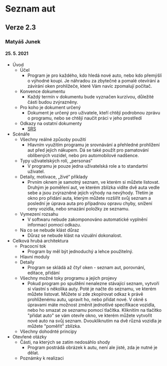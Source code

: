 # Seznam aut
## Verze 2.3
### Matyáš Junek
#### 25. 5. 2021
* Úvod
  * Účel
    * Program je pro každého, kdo hledá nové auto, nebo kdo přemýšlí o výhodné koupi. Je náhradou za zbytečné a pomalé otevírání a závírání oken prohlížeče, které Vám navíc zpomalují počítač.
  * Konvence dokumentu
    * Každý termín v dokumentu bude vyznačen kurzívou, důležité části budou zvýrazněny. 
  * Pro koho je dokument určený
    * Dokument je určený pro uživatele, kteří chtějí podrobnou zprávu o programu, nebo se chtějí naučit práci v jeho prostředí
  * Odkazy na ostatní dokumenty
    * [SRS](https://github.com/MatyasJunek/Uzitecny_Software/blob/master/SRS_README.md)  
* Scénáře
  * Všechny reálné způsoby použití
    * Hlavním využitím programu je srovnávání a přehledné prohlížení aut před jejich nákupem. Dá se také použít pro pamatování oblíbených vozidel, nebo pro automobilové nadšence.
  * Typy uživatelských rolí, „personas“
    * V programu je pouze jedna uživatelská role a to standartní uživatel.
  * Detaily, motivace, „živé“ příklady
    * Prvním oknem je samotný seznam, ve kterém si můžete listovat. Druhým je poměření aut, ve kterém zblízka vidíte dvě auta vedle sebe a jsou zvýrazněné jejich výhody na nevýhody. Třetím je okno pro přidání auta, kterým můžete rozšířit svůj seznam a poslední je úprava auta pro případnou opravu chyby, snížení ceny vozidla, nebo smazání položky ze seznamu.  
  * Vymezení rozsahu
    * V softwaru nebude zakomponováno automatické vyplnění informací pomocí odkazu.
  * Na co se nebude klást důraz
    * Důraz se nebude klást na vizuální dokonalost.
* Celková hrubá architektura
  * Pracocní tok
    * Program by měl být jednoduchý a lehce použitelný.
  * Hlavní moduly    
  * Detaily
    * Program se skládá až čtyř oken - seznam aut, porovnání, editace, přidání             
  * Všechny možné toky programu a jejich projevy
    * Pokud program po spuštění nenalezne stávající seznam, vytvoří si vlastní s několika auty. Poté je načte do seznamu, ve kterém můžete listovat. Můžete si zde zkopírovat odkaz k právě prohlíženému autu, upravit ho, nebo přidat nové. V okně s úpravami máte možnost změnit jednotlivé specifikace vozidla, nebo ho smazat ze seznamu pomocí tlačítka. Kliknitím na tlačítko "přidat auto" se vám otevře okno, ve kterém můžete vytvořit nové auto na svůj seznam. Dvoukliknutím na dvě různá vozidla je můžete "poměřit" zblízka.
  * Všechny dohodnté principy
* Otevřené otázky
  * Části, na kterých se zatím nedosáhlo shody
    * Program postrádá obrázek k autu, není ale jisté, zda je nutné je dělat.
  * Poznámky k realizaci
